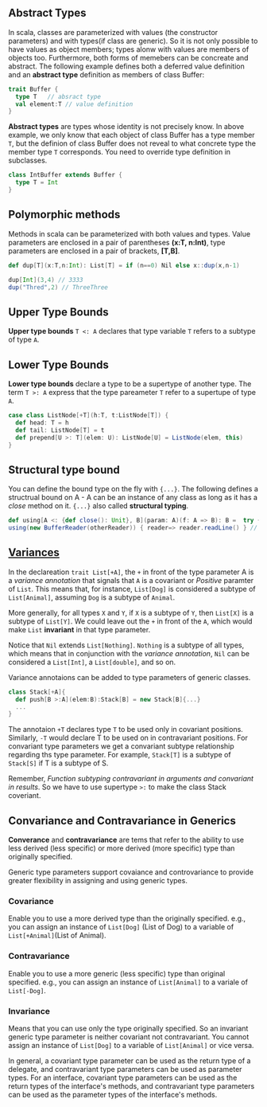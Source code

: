 ## Abstract Types
In scala, classes are parameterized with values (the constructor parameters) and with types(if class are generic).
So it is not only possible to have values as object members; types alonw with values are members of objects too.
Furthermore, both forms of memebers can be concreate and abstract. The following example defines both a deferred
value definition and an **abstract type** definition as members of class Buffer:

```scala
trait Buffer {
  type T   // absract type 
  val element:T // value definition
}
```
**Abstract types** are types whose identity is not precisely know. In above example, we only know that each object of
class Buffer has a type member `T`, but the definion of class Buffer does not reveal to what concrete type the member
type `T` corresponds. You need to override type definition in subclasses.
```scala
class IntBuffer extends Buffer {
  type T = Int
}
```

## Polymorphic methods
Methods in scala can be parameterized with both values and types. Value parameters are enclosed in a pair of
parentheses **(x:T, n:Int)**, type parameters are enclosed in a pair of brackets, **[T,B]**.

```scala
def dup[T](x:T,n:Int): List[T] = if (n==0) Nil else x::dup(x,n-1)

dup[Int](3,4) // 3333
dup("Thred",2) // ThreeThree
```

## Upper Type Bounds
**Upper type bounds** `T <: A` declares that type variable `T` refers to a subtype of type `A`.

## Lower Type Bounds
**Lower type bounds** declare a type to be a supertype of another type. The term `T >: A` express that the type
pareameter `T` refer to a supertupe of type `A`.

```scala
case class ListNode[+T](h:T, t:ListNode[T]) {
  def head: T = h
  def tail: ListNode[T] = t
  def prepend[U >: T](elem: U): ListNode[U] = ListNode(elem, this)
}
```

## Structural type bound
You can define the bound type on the fly with `{...}`. The following defines a structrual bound on A - A can be
an instance of any class as long as it has a *close* method on it. `{...}` also called **structural typing**.
```scala
def using[A <: {def close(): Unit}, B](param: A)(f: A => B): B =  try {f(param)} finally {param.close()}
using(new BufferReader(otherReader)) { reader=> reader.readLine() } // return line
```

## [Variances](https://msdn.microsoft.com/en-us/library/dd799517(v=vs.110).aspx)
In the declareation `trait List[+A]`, the `+` in front of the type parameter A is a *variance annotation* that signals
that `A` is a covariant or *Positive* paramter of `List`. This means that, for instance, `List[Dog]` is considered a 
subtype of `List[Animal]`, assuming `Dog` is a subtype of `Animal`. 

More generally, for all types `X` and `Y`, if `X` is a subtype of `Y`, then `List[X]` is a subtype of `List[Y]`. We 
could leave out the `+` in front of the `A`, which would make `List` **invariant** in that type parameter.

Notice that `Nil` extends `List[Nothing]`. `Nothing` is a subtype of all types, which means that in conjunction with
the *variance annotation*, `Nil` can be considered a `List[Int]`, a `List[double]`, and so on.

Variance annotaions can be added to type parameters of generic classes.
```scala
class Stack[+A]{
  def push[B >:A](elem:B):Stack[B] = new Stack[B]{...}
  ...
}
```
The annotaion `+T` declares type `T` to be used only in covariant positions. Similarly, `-T` would declare T to 
be used on in contravariant positions. For convariant type parameters we get a convariant subtype relationship
regarding ths type parameter. For example, `Stack[T]` is a subtype of `Stack[S]` if T is a subtype of S.

Remember, *Function subtyping contravariant in arguments and convariant in results*. So we have to use supertype `>:`
to make the class Stack coveriant.

## Convariance and Contravariance in Generics
**Converance** and **contravariance** are tems that refer to the ability to use less derived (less specific) or 
more derived (more specific) type than originally specified.

Generic type parameters support covaiance and controvariance to provide greater flexibility in assigning and using
generic types.

### Covariance 
Enable you to use a more derived type than the originally specified. e.g., you can assign an instance of `List[Dog]` (List of Dog)
to a variable of `List[+Animal]`(List of Animal).

### Contravariance
Enable you to use a more generic (less specific) type than original specified.  e.g., you can assign an instance of
`List[Animal]` to a variale of `List[-Dog]`.

### Invariance
Means that you can use only the type originally specified. So an invariant generic type parameter is neither covariant
not contravariant. You cannot assign an instance of `List[Dog]` to a variable of `List[Animal]` or vice versa.

In general, a covariant type parameter can be used as the return type of a delegate, and contravariant type parameters 
can be used as parameter types. For an interface, covariant type parameters can be used as the return types of the 
interface's methods, and contravariant type parameters can be used as the parameter types of the interface's methods.
